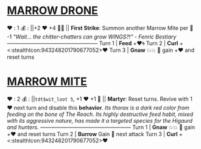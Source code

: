 # [__**MARROW DRONE**__](<https://www.youtube.com/watch?v=lkgHqBl12Cg>)
❤️ : 1
💰 : ||+2 ❤️ +4 🔷🌀 ||
**First Strike**: Summon another Marrow Mite per 👥 -1 
*"Wait... the chitter-chatters can grow WINGS?!" - Fenric Bestiary*
—————————————————
Turn 1  | **Feed** +❤️🌀
Turn 2 | **Curl** +<:stealthIcon:943248201790677052>❤️
Turn 3 | **Gnaw** 💥💥 🔀 gain +❤️ and reset turns

# [__**MARROW MITE**__](<https://www.youtube.com/watch?v=fhUqu-g0pVY>)
❤️ : 2
💰 : ||`tdt$wit_loot 5`, +1 ❤️ +1 🔷 ||
**Martyr**: Reset turns. Revive with 1 ❤️ next turn and disable this **behavior**. 
*Its thorax is a dark red color from feeding on the bone of The Reach. Its highly destructive feed habit, mixed with its aggressive nature, has made it a targeted species for the Higaurd and hunters.*
—————————————————
Turn 1  | **Gnaw** 💥💥 🔀 gain +❤️ and reset turns 
Turn 2 | **Burrow** Gain 🚫 next attack
Turn 3 | **Curl** +<:stealthIcon:943248201790677052>❤️
